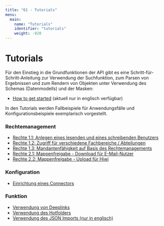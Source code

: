 ```yaml
---
title: "61 - Tutorials"
menu:
  main:
    name: "Tutorials"
    identifier: "tutorials"
    weight: -920
---
```

# Tutorials

Für den Einstieg in die Grundfunktionen der API gibt es eine Schritt-für-Schritt-Anleitung zur Verwendung der Suchfunktion, zum Parsen von Ergebnissen und zum Rendern von Objekten unter Verwendung des Schemas (Datenmodells) und der Masken:

* [How to get started](/en/tutorials/get_started/) (aktuell nur in englisch verfügbar)

In den Tutorials werden Fallbeispiele für Anwendungsfälle und Konfigurationsbeispiele exemplarisch vorgestellt.

### Rechtemanagement

* [Rechte 1.1: Anlegen eines lesenden und eines schreibenden Benutzers](rechte_nutzer)
* [Rechte 1.2: Zugriff für verschiedene Fachbereiche / Abteilungen](rechte_fachbereiche)
* [Rechte 1.3: Mandantenfähigkeit auf Basis des Rechtemanagements](rechte_mandanten)
* [Rechte 2.1: Mappenfreigabe - Download für E-Mail-Nutzer](rechte_downloadmappe)
* [Rechte 2.2: Mappenfreigabe - Upload für Hiwi](rechte_uploadmappe)



### Konfiguration

- [Einrichtung eines Connectors](connector)



### Funktion

- [Verwendung von Deeplinks](deeplinks)
- [Verwendung des Hotfolders](hotfolder)
- [Verwendung des JSON Imports (nur in englisch)](jsonimport)